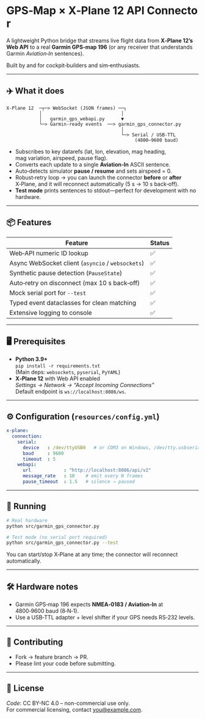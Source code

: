 # GPS‑Map × X‑Plane 12 API Connector

A lightweight Python bridge that streams live flight data from **X‑Plane 12’s Web API** to a real **Garmin GPS‑map 196** (or any receiver that understands Garmin *Aviation‑In* sentences).

Built by and for cockpit‑builders and sim‑enthusiasts.

---

## ✈️ What it does

```
X‑Plane 12  ─┬─> WebSocket (JSON frames) ──┐
            │                             │
            │   garmin_gps_webapi.py      ▼
            └─> Garmin‑ready events  ──> garmin_gps_connector.py
                                          │
                                          └─> Serial / USB‑TTL
                                               (4800–9600 baud)
```

* Subscribes to key datarefs (lat, lon, elevation, mag heading, mag variation, airspeed, pause flag).  
* Converts each update to a single **Aviation‑In** ASCII sentence.  
* Auto‑detects simulator **pause / resume** and sets airspeed = 0.  
* Robust‑retry loop → you can launch the connector **before** or **after** X‑Plane, and it will reconnect automatically (5 s → 10 s back‑off).  
* **Test mode** prints sentences to stdout—perfect for development with no hardware.

---

## 📦 Features

| Feature | Status |
|---------|--------|
| Web‑API numeric ID lookup | ✅ |
| Async WebSocket client (`asyncio` / `websockets`) | ✅ |
| Synthetic pause detection (`PauseState`) | ✅ |
| Auto‑retry on disconnect (max 10 s back‑off) | ✅ |
| Mock serial port for `--test` | ✅ |
| Typed event dataclasses for clean matching | ✅ |
| Extensive logging to console | ✅ |

---

## 🖥️ Prerequisites

* **Python 3.9+**  
  `pip install -r requirements.txt`  
  (Main deps: `websockets`, `pyserial`, `PyYAML`)
* **X‑Plane 12** with Web API enabled  
  *Settings → Network → “Accept Incoming Connections”*  
  Default endpoint is `ws://localhost:8086/ws`.

---

## ⚙️ Configuration (`resources/config.yml`)

```yaml
x-plane:
  connection:
    serial:
      device   : /dev/ttyUSB0   # or COM3 on Windows, /dev/tty.usbserial‑xxx on macOS
      baud     : 9600
      timeout  : 5
    webapi:
      url            : "http://localhost:8086/api/v2"
      message_rate   : 10    # emit every N frames
      pause_timeout  : 1.5   # silence → paused
```

---

## 🚀 Running

```bash
# Real hardware
python src/garmin_gps_connector.py

# Test mode (no serial port required)
python src/garmin_gps_connector.py --test
```

You can start/stop X‑Plane at any time; the connector will reconnect automatically.

---

## 🛠️ Hardware notes

* Garmin GPS‑map 196 expects **NMEA‑0183 / Aviation‑In** at 4800‑9600 baud (8‑N‑1).  
* Use a USB‑TTL adapter + level shifter if your GPS needs RS‑232 levels.  

---

## 🤝 Contributing

* Fork → feature branch → PR.  
* Please lint your code before submitting.
---

## 📄 License

*Code*: CC BY-NC 4.0 – non-commercial use only.  
For commercial licensing, contact <you@example.com>.